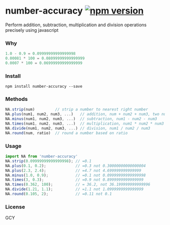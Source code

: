 # number-accuracy [![npm version](https://badge.fury.io/js/number-precision.svg)](https://www.npmjs.com/package/number-accuracy)

Perform addition, subtraction, multiplication and division operations precisely using javascript

### Why

```js
1.0 - 0.9 = 0.09999999999999998
0.00081 * 100 = 0.08099999999999999
0.0007 * 100 = 0.06999999999999999
```

### Install

```
npm install number-accuracy --save
```

### Methods

```js
NA.strip(num)         // strip a number to nearest right number
NA.plus(num1, num2, num3, ...)   // addition, num + num2 + num3, two numbers is required at least.
NA.minus(num1, num2, num3, ...)  // subtraction, num1 - num2 - num3
NA.times(num1, num2, num3, ...)  // multiplication, num1 * num2 * num3
NA.divide(num1, num2, num3, ...) // division, num1 / num2 / num3
NA.round(num, ratio)  // round a number based on ratio
```

### Usage

```js
import NA from 'number-accuracy'
NA.strip(0.09999999999999998); // =0.1
NA.plus(0.1, 0.2);             // =0.3 not 0.30000000000000004
NA.plus(2.3, 2.4);             // =4.7 not 4.699999999999999
NA.minus(1.0, 0.9);            // =0.1 not 0.09999999999999998
NA.times(3, 0.3);              // =0.9 not 0.8999999999999999
NA.times(0.362, 100);          // = 36.2, not 36.199999999999996
NA.divide(1.21, 1.1);          // =1.1 not 1.0999999999999999
NA.round(0.105, 2);            // =0.11 not 0.1
```

### License
GCY
